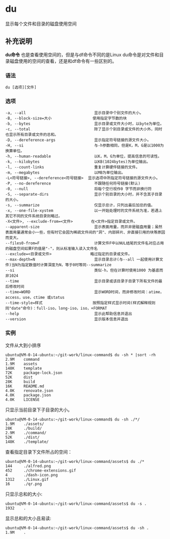 #  du

显示每个文件和目录的磁盘使用空间

##  补充说明

**du命令** 也是查看使用空间的，但是与df命令不同的是Linux du命令是对文件和目录磁盘使用的空间的查看，还是和df命令有一些区别的。

###  语法

    
    
    du [选项][文件]
    

###  选项

    
    
    -a, --all                              显示目录中个别文件的大小。
    -B, --block-size=大小                  使用指定字节数的块
    -b, --bytes                            显示目录或文件大小时，以byte为单位。
    -c, --total                            除了显示个别目录或文件的大小外，同时也显示所有目录或文件的总和。
    -D, --dereference-args                 显示指定符号链接的源文件大小。
    -H, --si                               与-h参数相同，但是K，M，G是以1000为换算单位。
    -h, --human-readable                   以K，M，G为单位，提高信息的可读性。
    -k, --kilobytes                        以KB(1024bytes)为单位输出。
    -l, --count-links                      重复计算硬件链接的文件。
    -m, --megabytes                        以MB为单位输出。
    -L<符号链接>, --dereference<符号链接>  显示选项中所指定符号链接的源文件大小。
    -P, --no-dereference                   不跟随任何符号链接(默认)
    -0, --null                             将每个空行视作0 字节而非换行符
    -S, --separate-dirs                    显示个别目录的大小时，并不含其子目录的大小。
    -s, --summarize                        仅显示总计，只列出最后加总的值。
    -x, --one-file-xystem                  以一开始处理时的文件系统为准，若遇上其它不同的文件系统目录则略过。
    -X<文件>, --exclude-from=<文件>        在<文件>指定目录或文件。
    --apparent-size                        显示表面用量，而并非是磁盘用量；虽然表面用量通常会小一些，但有时它会因为稀疏文件间的"洞"、内部碎片、非直接引用的块等原因而变大。
    --files0-from=F                        计算文件F中以NUL结尾的文件名对应占用的磁盘空间如果F的值是"-"，则从标准输入读入文件名
    --exclude=<目录或文件>                 略过指定的目录或文件。
    --max-depth=N                          显示目录总计(与--all 一起使用计算文件)当N为指定数值时计算深度为N，等于0时等同--summarize
    --si                                   类似-h，但在计算时使用1000 为基底而非1024
    --time                                 显示目录或该目录子目录下所有文件的最后修改时间
    --time=WORD                            显示WORD时间，而非修改时间：atime，access，use，ctime 或status
    --time-style=样式                      按照指定样式显示时间(样式解释规则同"date"命令)：full-iso，long-iso，iso，+FORMAT
    --help                                 显示此帮助信息并退出
    --version                              显示版本信息并退出
    

###  实例

文件从大到小排序

    
    
    ubuntu@VM-0-14-ubuntu:~/git-work/linux-command$ du -sh * |sort -rh
    2.9M    command
    1.9M    assets
    148K    template
    72K     package-lock.json
    52K     dist
    28K     build
    16K     README.md
    4.0K    renovate.json
    4.0K    package.json
    4.0K    LICENSE
    

只显示当前目录下子目录的大小。

    
    
    ubuntu@VM-0-14-ubuntu:~/git-work/linux-command$ du -sh ./*/
    1.9M    ./assets/
    28K     ./build/
    2.9M    ./command/
    52K     ./dist/
    148K    ./template/
    

查看指定目录下文件所占的空间：

    
    
    ubuntu@VM-0-14-ubuntu:~/git-work/linux-command/assets$ du ./*
    144     ./alfred.png
    452     ./chrome-extensions.gif
    4       ./dash-icon.png
    1312    ./Linux.gif
    16      ./qr.png
    

只显示总和的大小:

    
    
    ubuntu@VM-0-14-ubuntu:~/git-work/linux-command/assets$ du -s .
    1932    .
    

显示总和的大小且易读:

    
    
    ubuntu@VM-0-14-ubuntu:~/git-work/linux-command/assets$ du -sh .
    1.9M    .
    

